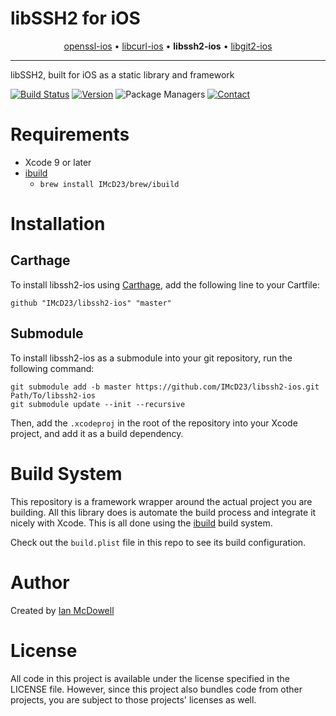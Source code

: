 # libSSH2 for iOS

<p align="center">
  <a href="https://github.com/IMcD23/openssl-ios">openssl-ios</a> &bull;
  <a href="https://github.com/IMcD23/libcurl-ios">libcurl-ios</a> &bull;
  <b>libssh2-ios</b> &bull;
  <a href="https://github.com/IMcD23/libgit2-ios">libgit2-ios</a>
</p>

--------

libSSH2, built for iOS as a static library and framework

[![Build Status](http://img.shields.io/travis/IMcD23/libssh2-ios.svg)](https://travis-ci.org/IMcD23/libssh2-ios)
[![Version](https://img.shields.io/github/release/IMcD23/libssh2-ios.svg)](https://github.com/IMcD23/libssh2-ios/releases/latest)
![Package Managers](https://img.shields.io/badge/supports-Carthage-orange.svg)
[![Contact](https://img.shields.io/badge/contact-%40ian__mcdowell-3a8fc1.svg)](https://twitter.com/ian_mcdowell)

# Requirements

* Xcode 9 or later
* [ibuild](https://github.com/IMcD23/ibuild)
    * `brew install IMcD23/brew/ibuild`

# Installation

## Carthage
To install libssh2-ios using [Carthage](https://github.com/Carthage/Carthage), add the following line to your Cartfile:

```
github "IMcD23/libssh2-ios" "master"
```

## Submodule
To install libssh2-ios as a submodule into your git repository, run the following command:

```
git submodule add -b master https://github.com/IMcD23/libssh2-ios.git Path/To/libssh2-ios
git submodule update --init --recursive
```

Then, add the `.xcodeproj` in the root of the repository into your Xcode project, and add it as a build dependency.

# Build System
This repository is a framework wrapper around the actual project you are building. All this library does is automate the build process and integrate it nicely with Xcode. This is all done using the [ibuild](https://github.com/IMcD23/ibuild) build system.

Check out the `build.plist` file in this repo to see its build configuration.

# Author
Created by [Ian McDowell](https://ianmcdowell.net)

# License
All code in this project is available under the license specified in the LICENSE file. However, since this project also bundles code from other projects, you are subject to those projects' licenses as well.
